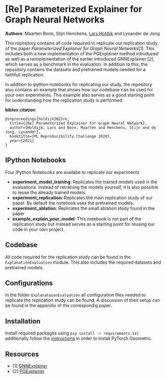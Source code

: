 # [Re] Parameterized Explainer for Graph Neural Networks
**Authors**: Maarten Boon, Stijn Henckens, [Lars Holdijk](https://www.larsholdijk.com/) and Lysander de Jong

This repository contains all code required to replicate our replication study of the paper _Parameterized Explainer for Graph Neural Networks_[1]. This includes both a new implementation of the PGExplainer method introduced as well as a reimplementation of the earlier introduced GNNExplainer [2], which serves as a benchmark in the evaluation. In addition to this, the repository contains the datasets and pretrained models needed for a faithfull replication.

In addition to ipython notebooks for replicating our study, the repository also contains an example that shows how our codebase can be used for your own experiments. This example also serves as a good starting point for understanding how the replication study is performed.

**bibtex citation**
```
@inproceedings{holdijk2021re,
  title={[Re] Parameterized Explainer for Graph Neural Network},
  author={Holdijk, Lars and Boon, Maarten and Henckens, Stijn and de Jong, Lysander},
  booktitle={ML Reproducibility Challenge 2020},
  year={2021}
}
```

## IPython Notebooks
Four IPython Notebooks are availabe to replicate our experiments

- **experiment_model_training**: Replicates the trained models used in the evaluations. Instead of retraining the models yourself, it is also possible to reuse the already trained models.
- **experiment_replication**: Replicates the main replication study of our paper. By default the notebook uses the pretrained models.
- **experiment_ablation**: Replicates the small ablation study found in the paper
- **example_explain_your_model**: This notebook is not part of the replication study but instead serves as a starting point for reusing our code in your own project.

## Codebase
All code required for the replication study can be found in the `ExplanationEvaluation` module. This also includes the required datasets and pretrained models.

## Configurations
In the folder `ExplanataionEvaluation` all configuration files needed to replicate the replication study can be found. A discussion of their setup can be found in the appendix of the correspondig paper.


## Installation
Install required packages using
```pip install -r requirements.txt```
additionally follow the [instructions](https://pytorch-geometric.readthedocs.io/en/latest/notes/installation.html) in order to install PyTorch Geometric.


## Resources
- [1] [GNNExplainer](https://arxiv.org/pdf/1903.03894.pdf)
- [2] [PGExplainer](https://arxiv.org/pdf/2011.04573.pdf)
